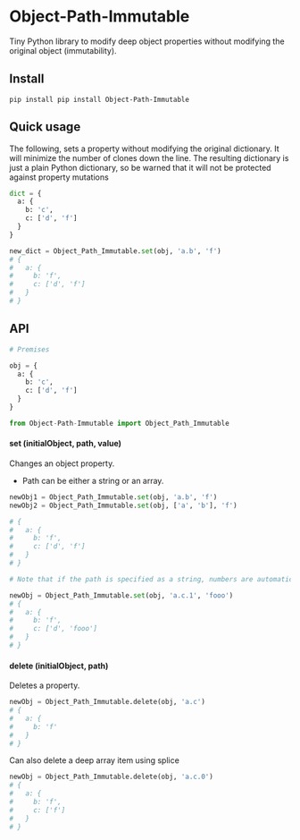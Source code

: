 Object-Path-Immutable
===========

Tiny Python library to modify deep object properties without modifying the original object (immutability).

## Install

    pip install pip install Object-Path-Immutable

## Quick usage

The following, sets a property without modifying the original dictionary.
It will minimize the number of clones down the line. The resulting dictionary is just a plain Python dictionary,
so be warned that it will not be protected against property mutations

```python
dict = {
  a: {
    b: 'c',
    c: ['d', 'f']
  }
}

new_dict = Object_Path_Immutable.set(obj, 'a.b', 'f')
# {
#   a: {
#     b: 'f',
#     c: ['d', 'f']
#   }
# }
```

## API

```python
# Premises

obj = {
  a: {
    b: 'c',
    c: ['d', 'f']
  }
}

from Object-Path-Immutable import Object_Path_Immutable
```

#### set (initialObject, path, value)

Changes an object property.

- Path can be either a string or an array.

```python
newObj1 = Object_Path_Immutable.set(obj, 'a.b', 'f')
newObj2 = Object_Path_Immutable.set(obj, ['a', 'b'], 'f')

# {
#   a: {
#     b: 'f',
#     c: ['d', 'f']
#   }
# }

# Note that if the path is specified as a string, numbers are automatically interpreted as array indexes.

newObj = Object_Path_Immutable.set(obj, 'a.c.1', 'fooo')
# {
#   a: {
#     b: 'f',
#     c: ['d', 'fooo']
#   }
# }
```

#### delete (initialObject, path)

Deletes a property.

```python
newObj = Object_Path_Immutable.delete(obj, 'a.c')
# {
#   a: {
#     b: 'f'
#   }
# }
```

Can also delete a deep array item using splice

```python
newObj = Object_Path_Immutable.delete(obj, 'a.c.0')
# {
#   a: {
#     b: 'f',
#     c: ['f']
#   }
# }
```